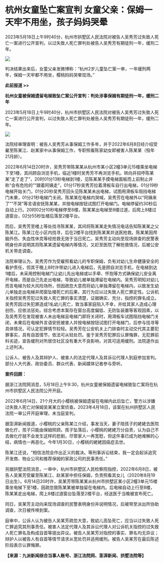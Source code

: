 # 杭州女童坠亡案宣判 女童父亲：保姆一天牢不用坐，孩子妈妈哭晕

2023年5月18日上午9时40分，杭州市拱墅区人民法院对被告人吴秀芳过失致人死亡一案进行公开宣判，以过失致人死亡罪判处被告人吴秀芳有期徒刑一年，缓刑二年。

![](https://inews.gtimg.com/om_bt/Ow2lt5t6tHh8R96YrYbN5H0RwBjn9HxCHc7xMpq2A6yAIAA/1000)

判决结果出来后，女童父亲发微博称：“杭州2岁儿童坠亡案一审，一年缓刑两年，保姆一天牢都不用坐，樱桃妈妈哭晕现场。”

**此前报道 >>**

**杭州女童被保姆遗留电梯致坠亡案公开宣判：判处涉事保姆有期徒刑一年，缓刑二年**

2023年5月18日上午9时40分，杭州市拱墅区人民法院对被告人吴秀芳过失致人死亡一案进行公开宣判，以过失致人死亡罪判处被告人吴秀芳有期徒刑一年，缓刑二年。

![](https://inews.gtimg.com/om_bt/O1J07vSta7wF0qTCDDaDDhCQ99KwUXnUT3lPYCqCpGOfEAA/1000)

法院经审理查明：被告人吴秀芳从事保姆工作多年，并于2022年6月8日经介绍受雇至陈某江、赵某家中从事保姆工作，专职照看陈家幼女即被害人陈某某（殁年21月龄）。

2022年6月14日20时许，吴秀芳带陈某某从杭州市某小区2幢3单元15楼乘坐电梯下至1楼，其间顾自浏览手机，临近1楼时吴秀芳不再浏览手机，转向并招呼陈某某“走了走了”，20时01分13秒电梯到1楼，见陈某某手摸电梯面板而上前制止并称“会有危险的”“跟着阿姨走”，01分17秒吴秀芳拉着滑板车自行出电梯，01分19秒电梯开始关门，01分20秒吴秀芳回头见陈某某未出电梯，试图用滑板车阻挡电梯门未果，01分21秒电梯门关闭。陈某某在电梯内哭喊，吴秀芳在电梯外以“阿姨来了”“不哭”等言语安抚陈某某，并按电梯按钮试图打开电梯门。电梯停留约30秒后自动上行。20时02分10秒电梯停至8楼，陈某某出电梯至8楼过道，后爬上8楼过道窗台，02分55秒坠楼后落至2楼平台。

而后，吴秀芳至楼上等处找寻陈某某，其间将陈某某走失情况电话告知陈某某之父陈某江。陈某江在小区内找寻，后在2楼平台找到陈某某并送医抢救。陈某某因颅脑外伤、失血性休克等经抢救无效于当日死亡。吴秀芳主动向至现场排查的民警表明身份并说明其将陈某某遗留电梯内等情况，又赶至医院了解抢救情况，后被公安机关带走调查。

法院审理认为，吴秀芳作为受雇照看幼儿的专职保姆，负有对幼儿生命健康安全的看护责任，但其于晚上8时许带幼儿进入电梯后，先是顾自浏览手机，在电梯到达1楼后，未采用控制电梯门让幼儿先出电梯或以手牵、怀抱等方式确保幼儿安全离开电梯，而是自己先走出电梯，导致幼儿被单独滞留在电梯内。吴秀芳明知对幼儿而言电梯为较大风险场所，但因疏忽大意而将幼儿单独滞留在电梯内，以致发生幼儿单独走出电梯并爬窗坠楼死亡的后果，其行为应以过失致人死亡罪定性。公诉机关指控吴秀芳犯过失致人死亡罪的事实清楚，证据确实、充分，指控的罪名成立。吴秀芳因过失犯罪造成1名幼儿死亡，致当事家庭陷入不幸，并给其家人造成心理创伤，应依法惩处。综合考虑本案存在窗台高度偏低、无防坠装置等客观因素，以及吴秀芳在发现被害人未出电梯且电梯门即将关闭时，用滑板车试图阻挡电梯门关闭，未果后在电梯外言语安抚被害人并按电梯按钮试图打开电梯门，后参与找寻等具体情况，可认定犯罪情节较轻。吴秀芳在公安机关上门排查时主动交代其主要犯罪事实，具有自首情节，依法可从轻处罚。鉴于吴秀芳犯罪后认罪悔罪，无犯罪前科劣迹，宣告缓刑对所居住社区没有重大不良影响，对其可适用缓刑。法院遂作出上述判决。

公诉人、被告人及其辩护人、被害人的法定代理人及其诉讼代理人到庭参加宣判。部分人大代表、政协委员、群众代表、新闻媒体记者参与旁听。

**案件回顾：**

据浙江法院网消息，5月18日上午9:30，杭州女童被保姆遗留电梯致坠亡案将在杭州市拱墅区人民法院公开开庭。

2022年6月14日，21个月大的小樱桃被保姆遗留在电梯内此后坠亡，警方以涉嫌过失致人死亡对保姆吴某某立案侦查。2023年4月18日，该案在杭州拱墅区人民法院一审公开开庭审理，未当庭宣判。

据澎湃新闻报道，小樱桃的父亲陈某江介绍，事发当天，妻子陪孩子的姥姥去医院做化疗，孩子只能由保姆照顾。孩子坠落后，小樱桃的姥姥万分自责，认为自己不去做化疗就不会发生这样的悲剧，尽管家人一再宽慰，但这件事已成为她难解的心结，病情也一再恶化。今年1月30日，小樱桃的姥姥因癌症去世。

陈某江还说，“相信法院会作出正义的裁决。等刑事诉讼结束，我一定会起诉追究开发商、物业公司和推荐保姆的家政公司的民事责任。”

另据拱墅法院消息，一审中，杭州市拱墅区人民检察院指控，2022年6月8日，被告人吴某芳受雇至陈某江、赵某家中担任保姆，负责照看其女儿（2020年8月19日出生）。6月14日20时许，吴某芳带陈某某从杭州市拱墅区某小区2幢3单元15楼乘坐电梯下至1楼，因疏忽致陈某某被单独留在电梯内。后电梯自动上行至8楼，陈某某走出电梯，爬上8楼过道窗台坠落至2楼平台，经送医于当晚被宣布死亡。

同日，吴某芳主动向来现场调查的民警表明身份并说明情况，后被带至派出所协助调查，次日被传唤到案。

庭审中，公诉人认为被告人吴某芳疏忽大意，致幼儿高坠死亡，应当以过失致人死亡罪追究其刑事责任。被害人法定代理人及其诉讼代理人对公诉机关指控的过失致人死亡罪名及构成自首等提出异议。被告人吴某芳对指控的事实、罪名均无异议；辩护人以被告人有自首等情节请求从宽处罚并适用缓刑。被告人吴某芳在最后陈述阶段表示认罪悔罪。

**【来源：九派新闻综合当事人账号、浙江法院网、澎湃新闻、拱墅法院等】**

